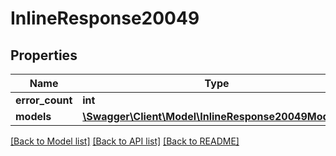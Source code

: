 # InlineResponse20049

## Properties
Name | Type | Description | Notes
------------ | ------------- | ------------- | -------------
**error_count** | **int** |  | [optional] 
**models** | [**\Swagger\Client\Model\InlineResponse20049Models[]**](InlineResponse20049Models.md) |  | [optional] 

[[Back to Model list]](../README.md#documentation-for-models) [[Back to API list]](../README.md#documentation-for-api-endpoints) [[Back to README]](../README.md)


